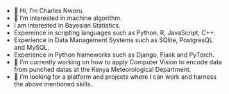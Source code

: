 - 👋 Hi, I’m Charles Nworu.
- 👀 I’m interested in machine algorithm.
- I am interested in Bayesian Statistics. 
- Expereince in scripting languages such as Python, R, JavaScript, C++.
- Experience in Data Management Systems such as SQlite, PostgresQL and MySQL.
- Experience in Python frameworks such as Django, Flask and PyTorch.
- 🌱 I’m currently working on how to apply Computer Vision to encode data from punched datas at the Kenya Meteorological Department.
- 💞️ I’m looking for a platform and projects where I can work and harness the above mentioned skills.

<!---
Charlyman89/Charlyman89 is a ✨ special ✨ repository because its `README.md` (this file) appears on your GitHub profile.
You can click the Preview link to take a look at your changes.
--->
